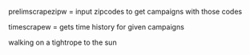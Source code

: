 
prelimscrapezipw = input zipcodes to get campaigns with those codes


timescrapew = gets time history for given campaigns



walking on a tightrope to the sun
